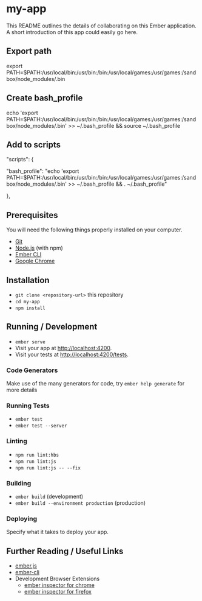 # my-app

This README outlines the details of collaborating on this Ember application.
A short introduction of this app could easily go here.

## Export path

export PATH=\$PATH:/usr/local/bin:/usr/bin:/bin:/usr/local/games:/usr/games:/sandbox/node_modules/.bin

## Create bash_profile

echo 'export PATH=\$PATH:/usr/local/bin:/usr/bin:/bin:/usr/local/games:/usr/games:/sandbox/node_modules/.bin' >> ~/.bash_profile && source ~/.bash_profile

## Add to scripts
 "scripts": {
   
   "bash_profile": "echo 'export PATH=$PATH:/usr/local/bin:/usr/bin:/bin:/usr/local/games:/usr/games:/sandbox/node_modules/.bin' >> ~/.bash_profile && . ~/.bash_profile"
    
  },

## Prerequisites

You will need the following things properly installed on your computer.

- [Git](https://git-scm.com/)
- [Node.js](https://nodejs.org/) (with npm)
- [Ember CLI](https://ember-cli.com/)
- [Google Chrome](https://google.com/chrome/)

## Installation

- `git clone <repository-url>` this repository
- `cd my-app`
- `npm install`

## Running / Development

- `ember serve`
- Visit your app at [http://localhost:4200](http://localhost:4200).
- Visit your tests at [http://localhost:4200/tests](http://localhost:4200/tests).

### Code Generators

Make use of the many generators for code, try `ember help generate` for more details

### Running Tests

- `ember test`
- `ember test --server`

### Linting

- `npm run lint:hbs`
- `npm run lint:js`
- `npm run lint:js -- --fix`

### Building

- `ember build` (development)
- `ember build --environment production` (production)

### Deploying

Specify what it takes to deploy your app.

## Further Reading / Useful Links

- [ember.js](https://emberjs.com/)
- [ember-cli](https://ember-cli.com/)
- Development Browser Extensions
  - [ember inspector for chrome](https://chrome.google.com/webstore/detail/ember-inspector/bmdblncegkenkacieihfhpjfppoconhi)
  - [ember inspector for firefox](https://addons.mozilla.org/en-US/firefox/addon/ember-inspector/)

